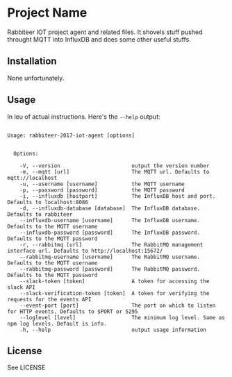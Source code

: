 # Project Name

Rabbiteer IOT project agent and related files. It shovels stuff pushed throught MQTT into
InfluxDB and does some other useful stuffs.

## Installation

None unfortunately.

## Usage

In leu of actual instructions. Here's the `--help` output:
```

Usage: rabbiteer-2017-iot-agent [options]


  Options:

    -V, --version                       output the version number
    -m, --mqtt [url]                    The MQTT url. Defaults to mqtt://localhost
    -u, --username [username]           the MQTT username
    -p, --password [password]           the MQTT password
    -i, --influxdb [hostport]           The InfluxDB host and port. Defaults to localhost:8086
    -d, --influxdb-database [database]  The InfluxDB database. Defaults to rabbiteer
    --influxdb-username [username]      The InfluxDB username. Defaults to the MQTT username
    --influxdb-password [password]      The InfluxDB password. Defaults to the MQTT password
    -r, --rabbitmq [url]                The RabbitMQ management interface url. Defaults to http://localhost:15672/
    --rabbitmq-username [username]      The RabbitMQ username. Defaults to the MQTT username
    --rabbitmq-password [password]      The RabbitMQ password. Defaults to the MQTT password
    --slack-token [token]               A token for accessing the slack API
    --slack-verification-token [token]  A token for verifying the requests for the events API
    --event-port [port]                 The port on which to listen for HTTP events. Defaults to $PORT or 5295
    --loglevel [level]                  The minimum log level. Same as npm log levels. Default is info.
    -h, --help                          output usage information

```


## License

See LICENSE
